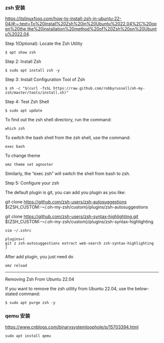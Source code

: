 ### zsh 安装
https://itslinuxfoss.com/how-to-install-zsh-in-ubuntu-22-04/#:~:text=To%20install%20Zsh%20in%20Ubuntu%2022.04%2C%20open%20the,the%20installation%20method%20of%20Zsh%20on%20Ubuntu%2022.04.


Step 1(Optional): Locate the Zsh Utility

```$ apt show zsh```


Step 2: Install Zsh

```$ sudo apt install zsh -y```

Step 3: Install Configuration Tool of Zsh

```$ sh -c "$(curl -fsSL https://raw.github.com/robbyrussell/oh-my-zsh/master/tools/install.sh)"```


Step 4: Test Zsh Shell

```$ sudo apt update```

To find out the zsh shell directory, run the command:

```which zsh```

To switch the bash shell from the zsh shell, use the command:

```exec bash```

To change theme

```omz theme set agnoster```

Similarly, the “exec zsh” will switch the shell from bash to zsh.

Step 5: Configure your zsh

The default plugin is git, you can add you plugin as you like:

git clone https://github.com/zsh-users/zsh-autosuggestions ${ZSH_CUSTOM:-~/.oh-my-zsh/custom}/plugins/zsh-autosuggestions


git clone https://github.com/zsh-users/zsh-syntax-highlighting.git ${ZSH_CUSTOM:-~/.oh-my-zsh/custom}/plugins/zsh-syntax-highlighting
```
vim ~/.zshrc

plugins=(
git z zsh-autosuggestions extract web-search zsh-syntax-highlighting
)
```
After add plugin, you just need do

```omz reload```




-----
Removing Zsh From Ubuntu 22.04

If you want to remove the zsh utility from Ubuntu 22.04, use the below-stated command:

```$ sudo apt purge zsh -y```


### qemu 安装
https://www.cnblogs.com/binarysystemloophole/p/15703394.html


```sudo apt install qemu```


